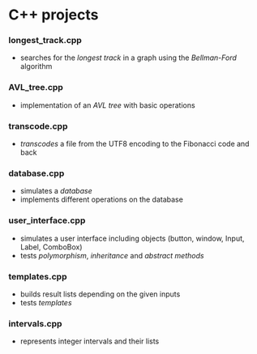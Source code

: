 # C++ projects

### **longest_track.cpp**
- searches for the *longest track* in a graph using the *Bellman-Ford* algorithm

### **AVL_tree.cpp**
- implementation of an *AVL tree* with basic operations

### **transcode.cpp**
- *transcodes* a file from the UTF8 encoding to the Fibonacci code and back

### **database.cpp**
- simulates a *database*
- implements different operations on the database

### **user_interface.cpp**
- simulates a user interface including objects (button, window, Input, Label, ComboBox)
- tests *polymorphism*, *inheritance* and *abstract methods*

### **templates.cpp**
- builds result lists depending on the given inputs
- tests *templates*

### **intervals.cpp**
- represents integer intervals and their lists
